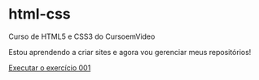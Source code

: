# html-css
 Curso de HTML5 e CSS3 do CursoemVideo

Estou aprendendo a criar sites e agora vou gerenciar meus repositórios!

<a href="https://headbott.github.io/html-css/exercicios/ex001/index.html">Executar o exercício 001</a>